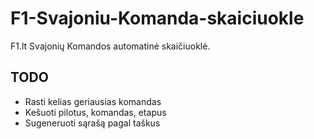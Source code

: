 F1-Svajoniu-Komanda-skaiciuokle
================================

F1.lt Svajonių Komandos automatinė skaičiuoklė.

TODO
--
* Rasti kelias geriausias komandas
* Kešuoti pilotus, komandas, etapus
* Sugeneruoti sąrašą pagal taškus
